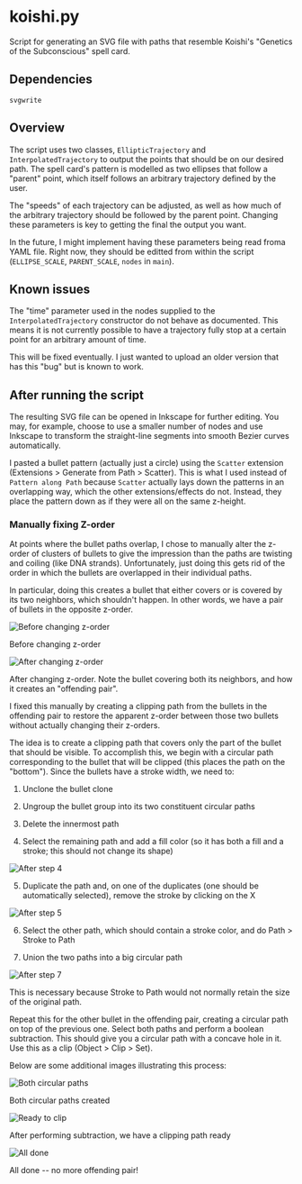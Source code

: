 # koishi.py

Script for generating an SVG file with paths that resemble Koishi's "Genetics of the Subconscious" spell card.

## Dependencies

`svgwrite`

## Overview

The script uses two classes, `EllipticTrajectory` and `InterpolatedTrajectory` to output the points that should be on our desired path. The spell card's pattern is modelled as two ellipses that follow a "parent" point, which itself follows an arbitrary trajectory defined by the user.

The "speeds" of each trajectory can be adjusted, as well as how much of the arbitrary trajectory should be followed by the parent point. Changing these parameters is key to getting the final the output you want.

In the future, I might implement having these parameters being read froma YAML file. Right now, they should be editted from within the script (`ELLIPSE_SCALE`, `PARENT_SCALE`, `nodes` in `main`).

## Known issues

The "time" parameter used in the nodes supplied to the `InterpolatedTrajectory` constructor do not behave as documented. This means it is not currently possible to have a trajectory fully stop at a certain point for an arbitrary amount of time.

This will be fixed eventually. I just wanted to upload an older version that has this "bug" but is known to work.

## After running the script

The resulting SVG file can be opened in Inkscape for further editing. You may, for example, choose to use a smaller number of nodes and use Inkscape to transform the straight-line segments into smooth Bezier curves automatically.

I pasted a bullet pattern (actually just a circle) using the `Scatter` extension (Extensions > Generate from Path > Scatter). This is what I used instead of `Pattern along Path` because `Scatter` actually lays down the patterns in an overlapping way, which the other extensions/effects do not. Instead, they place the pattern down as if they were all on the same z-height.

### Manually fixing Z-order

At points where the bullet paths overlap, I chose to manually alter the z-order of clusters of bullets to give the impression than the paths are twisting and coiling (like DNA strands). Unfortunately, just doing this gets rid of the order in which the bullets are overlapped in their individual paths.

In particular, doing this creates a bullet that either covers or is covered by its two neighbors, which shouldn't happen. In other words, we have a pair of bullets in the opposite z-order.

![Before changing z-order](img/ks_0_before.png)

Before changing z-order

![After changing z-order](img/ks_1_after.png)

After changing z-order. Note the bullet covering both its neighbors, and how it creates an "offending pair".

I fixed this manually by creating a clipping path from the bullets in the offending pair to restore the apparent z-order between those two bullets without actually changing their z-orders.

The idea is to create a clipping path that covers only the part of the bullet that should be visible. To accomplish this, we begin with a circular path corresponding to the bullet that will be clipped (this places the path on the "bottom"). Since the bullets have a stroke width, we need to:

1) Unclone the bullet clone

2) Ungroup the bullet group into its two constituent circular paths

3) Delete the innermost path

4) Select the remaining path and add a fill color (so it has both a fill and a stroke; this should not change its shape)

![After step 4](img/ks_2_bottom_path.png)

5) Duplicate the path and, on one of the duplicates (one should be automatically selected), remove the stroke by clicking on the X

![After step 5](img/ks_3_remove_stroke.png)

6) Select the other path, which should contain a stroke color, and do Path > Stroke to Path

7) Union the two paths into a big circular path

![After step 7](img/ks_4_path_done.png)

This is necessary because Stroke to Path would not normally retain the size of the original path.

Repeat this for the other bullet in the offending pair, creating a circular path on top of the previous one. Select both paths and perform a boolean subtraction. This should give you a circular path with a concave hole in it. Use this as a clip (Object > Clip > Set).

Below are some additional images illustrating this process:

![Both circular paths](img/ks_5_top_path.png)

Both circular paths created

![Ready to clip](img/ks_6_clip_ready.png)

After performing subtraction, we have a clipping path ready

![All done](img/ks_7_all_done.png)

All done -- no more offending pair!
